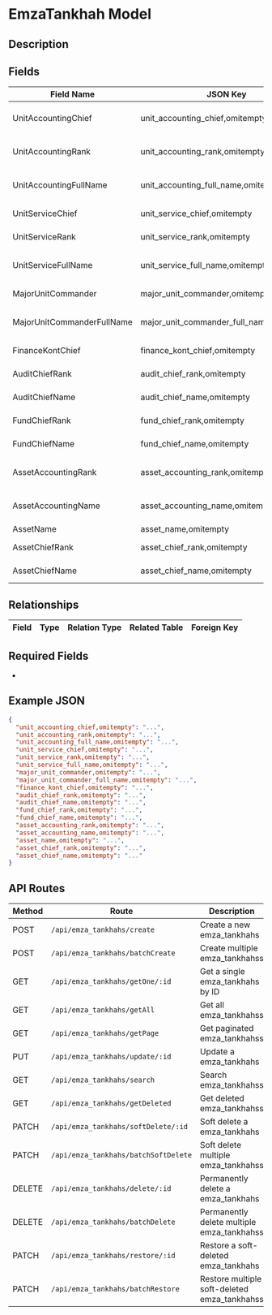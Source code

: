 # EmzaTankhah Model

## Description

## Fields

| Field Name                 | JSON Key                                 | DB Column                      | Type     | Required | Validation                  | Description                  |
| -------------------------- | ---------------------------------------- | ------------------------------ | -------- | -------- | --------------------------- | ---------------------------- |
| UnitAccountingChief        | unit_accounting_chief,omitempty          | unit_accounting_chief          | \*string | false    | omitempty,max=50,regex=epns | رئیس حسابداری یگان           |
| UnitAccountingRank         | unit_accounting_rank,omitempty           | unit_accounting_rank           | \*string | false    | omitempty,max=50,regex=epns | درجه حسابداری یگان           |
| UnitAccountingFullName     | unit_accounting_full_name,omitempty      | unit_accounting_full_name      | \*string | false    | omitempty,max=50,regex=epns | نام و نشان حسابداری یگان     |
| UnitServiceChief           | unit_service_chief,omitempty             | unit_service_chief             | \*string | false    | omitempty,max=50,regex=epns | رئیس سرویس یگان              |
| UnitServiceRank            | unit_service_rank,omitempty              | unit_service_rank              | \*string | false    | omitempty,max=50,regex=epns | درجه رئیس سرویس یگان         |
| UnitServiceFullName        | unit_service_full_name,omitempty         | unit_service_full_name         | \*string | false    | omitempty,max=50,regex=epns | نام و نشات رئیس سرویس یگان   |
| MajorUnitCommander         | major_unit_commander,omitempty           | major_unit_commander           | \*string | false    | omitempty,max=50,regex=epns | فرمانده یگان عمده            |
| MajorUnitCommanderFullName | major_unit_commander_full_name,omitempty | major_unit_commander_full_name | \*string | false    | omitempty,max=50,regex=epns | نام و نشان فرمانده یگان عمده |
| FinanceKontChief           | finance_kont_chief,omitempty             | finance_kont_chief             | \*string | false    | omitempty,max=50,regex=epns | رئیس کنت امور مالی           |
| AuditChiefRank             | audit_chief_rank,omitempty               | audit_chief_rank               | \*string | false    | omitempty,max=50,regex=epns | درجه رئیس ممیزی              |
| AuditChiefName             | audit_chief_name,omitempty               | audit_chief_name               | \*string | false    | omitempty,max=50,regex=epns | نام رئیس ممیزی               |
| FundChiefRank              | fund_chief_rank,omitempty                | fund_chief_rank                | \*string | false    | omitempty,max=50,regex=epns | درجه رئیس صندوق              |
| FundChiefName              | fund_chief_name,omitempty                | fund_chief_name                | \*string | false    | omitempty,max=50,regex=epns | نام رئیس صندوق               |
| AssetAccountingRank        | asset_accounting_rank,omitempty          | asset_accounting_rank          | \*string | false    | omitempty,max=50,regex=epns | درجه رئیس حسابداری دارایی    |
| AssetAccountingName        | asset_accounting_name,omitempty          | asset_accounting_name          | \*string | false    | omitempty,max=50,regex=epns | نام رئیس حسابداری دارایی     |
| AssetName                  | asset_name,omitempty                     | asset_name                     | \*string | false    | omitempty,max=50,regex=epns | نام دارایی                   |
| AssetChiefRank             | asset_chief_rank,omitempty               | asset_chief_rank               | \*string | false    | omitempty,max=50,regex=epns | درجه رئیس دارایی             |
| AssetChiefName             | asset_chief_name,omitempty               | asset_chief_name               | \*string | false    | omitempty,max=50,regex=epns | نام رئیس دارایی              |

## Relationships

| Field | Type | Relation Type | Related Table | Foreign Key |
| ----- | ---- | ------------- | ------------- | ----------- |

## Required Fields

-

## Example JSON

```json
{
  "unit_accounting_chief,omitempty": "...",
  "unit_accounting_rank,omitempty": "...",
  "unit_accounting_full_name,omitempty": "...",
  "unit_service_chief,omitempty": "...",
  "unit_service_rank,omitempty": "...",
  "unit_service_full_name,omitempty": "...",
  "major_unit_commander,omitempty": "...",
  "major_unit_commander_full_name,omitempty": "...",
  "finance_kont_chief,omitempty": "...",
  "audit_chief_rank,omitempty": "...",
  "audit_chief_name,omitempty": "...",
  "fund_chief_rank,omitempty": "...",
  "fund_chief_name,omitempty": "...",
  "asset_accounting_rank,omitempty": "...",
  "asset_accounting_name,omitempty": "...",
  "asset_name,omitempty": "...",
  "asset_chief_rank,omitempty": "...",
  "asset_chief_name,omitempty": "..."
}
```

## API Routes

| Method | Route                                | Description                                  |
| ------ | ------------------------------------ | -------------------------------------------- |
| POST   | `/api/emza_tankhahs/create`          | Create a new emza_tankhahs                   |
| POST   | `/api/emza_tankhahs/batchCreate`     | Create multiple emza_tankhahss               |
| GET    | `/api/emza_tankhahs/getOne/:id`      | Get a single emza_tankhahs by ID             |
| GET    | `/api/emza_tankhahs/getAll`          | Get all emza_tankhahss                       |
| GET    | `/api/emza_tankhahs/getPage`         | Get paginated emza_tankhahss                 |
| PUT    | `/api/emza_tankhahs/update/:id`      | Update a emza_tankhahs                       |
| GET    | `/api/emza_tankhahs/search`          | Search emza_tankhahss                        |
| GET    | `/api/emza_tankhahs/getDeleted`      | Get deleted emza_tankhahss                   |
| PATCH  | `/api/emza_tankhahs/softDelete/:id`  | Soft delete a emza_tankhahs                  |
| PATCH  | `/api/emza_tankhahs/batchSoftDelete` | Soft delete multiple emza_tankhahss          |
| DELETE | `/api/emza_tankhahs/delete/:id`      | Permanently delete a emza_tankhahs           |
| DELETE | `/api/emza_tankhahs/batchDelete`     | Permanently delete multiple emza_tankhahss   |
| PATCH  | `/api/emza_tankhahs/restore/:id`     | Restore a soft-deleted emza_tankhahs         |
| PATCH  | `/api/emza_tankhahs/batchRestore`    | Restore multiple soft-deleted emza_tankhahss |
